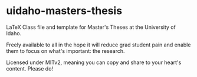 # uidaho-masters-thesis
LaTeX Class file and template for Master's Theses at the University of Idaho.

Freely available to all in the hope it will reduce grad student pain and enable them to focus on what's important: the research.

Licensed under MITv2, meaning you can copy and share to your heart's content. Please do!
